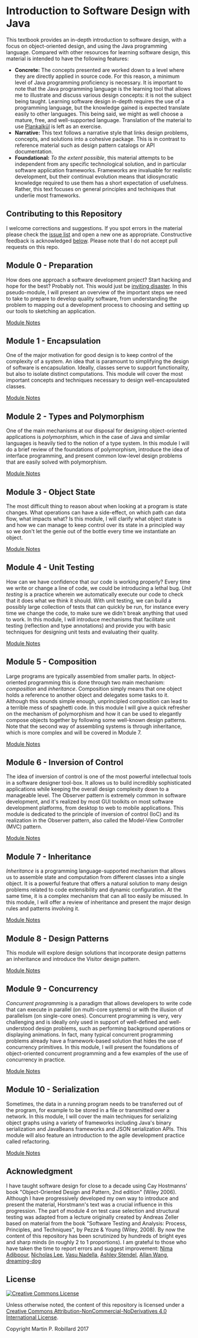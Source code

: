 # Introduction to Software Design with Java

This textbook provides an in-depth introduction to software design, with a focus on object-oriented design, and using the Java programming language. Compared with other resources for learning software design, this material is intended to have the following features:

* **Concrete:** The concepts presented are worked down to a level where they are directly applied in source code. For this reason, a minimum level of Java programming proficiency is necessary. It is important to note that the Java programming language is the learning tool that allows me to illustrate and discuss various design concepts: it is not the subject being taught. Learning software design in-depth requires the use of a programming language, but the knowledge gained is expected translate easily to other languages. This being said, we might as well choose a mature, free, and well-supported language. Translation of the material to use [Plankalk&uuml;l](https://en.wikipedia.org/wiki/Plankalk%C3%BCl) is left as an exercise.
* **Narrative:** This text follows a narrative style that links design problems, concepts, and solutions into a cohesive package. This is in contrast to reference material such as design pattern catalogs or API documentation.
* **Foundational:** *To the extent possible*, this material attempts to be independent from any specific technological solution, and in particular software application frameworks. Frameworks are invaluable for realistic development, but their continual evolution means that idiosyncratic knowledge required to use them has a short expectation of usefulness. Rather, this text focuses on general principles and techniques that underlie most frameworks.

## Contributing to this Repository

I welcome corrections and suggestions. If you spot errors in the material please check the [issue list](https://github.com/prmr/SoftwareDesign/issues) and open a new one as appropriate. Constructive feedback is acknowledged [below](#acknowledgment). Please note that I do not accept pull requests on this repo.

## Module 0 - Preparation

How does one approach a software development project? Start hacking and hope for the best? Probably not. This would just be [inviting disaster](http://spectrum.ieee.org/static/the-staggering-impact-of-it-systems-gone-wrong). In this pseudo-module, I will present an overview of the important steps we need to take to prepare to develop quality software, from understanding the problem to mapping out a development process to choosing and setting up our tools to sketching an application.

[Module Notes](modules/Module-00.md)

## Module 1 - Encapsulation

One of the major motivation for good design is to keep control of the complexity of a system. An idea that is paramount to simplifying the design of software is encapsulation. Ideally, classes serve to support functionality, but also to isolate distinct computations. This module will cover the most important concepts and techniques necessary to design well-encapsulated classes.

[Module Notes](modules/Module-01.md)

## Module 2 - Types and Polymorphism

One of the main mechanisms at our disposal for designing object-oriented applications is *polymorphism*, which in the case of Java and similar languages is heavily tied to the notion of a type system. In this module I will do a brief review of the foundations of polymorphism, introduce the idea of interface programming, and present common low-level design problems that are easily solved with polymorphism.

[Module Notes](modules/Module-02.md)

## Module 3 - Object State

The most difficult thing to reason about when looking at a program is state changes. What operations can have a side-effect, on which path can data flow, what impacts what? Is this module, I will clarify what object state is and how we can manage to keep control over its state in a principled way so we don't let the genie out of the bottle every time we instantiate an object.

[Module Notes](modules/Module-03.md)

## Module 4 - Unit Testing

How can we have confidence that our code is working properly? Every time we write or change a line of code, we could be introducing a lethal bug. *Unit testing* is a practice wherein we automatically execute our code to check that it does what we think it should. With unit testing, we can build a possibly large collection of tests that can quickly be run, for instance every time we change the code, to make sure we didn't break anything that used to work. In this module, I will introduce mechanisms that facilitate unit testing (reflection and type annotations) and provide you with basic techniques for designing unit tests and evaluating their quality.

[Module Notes](modules/Module-04.md)

## Module 5 - Composition

Large programs are typically assembled from smaller parts. In object-oriented programming this is done through two main mechanism: *composition* and *inheritance*. Composition simply means that one object holds a reference to another object and delegates some tasks to it. Although this sounds simple enough, unprincipled composition can lead to a terrible mess of spaghetti code. In this module I will give a quick refresher on the mechanism of polymorphism and how it can be used to elegantly compose objects together by following some well-known design patterns. Note that the second way of assembling systems is through inheritance, which is more complex and will be covered in Module 7.

[Module Notes](modules/Module-05.md)

## Module 6 - Inversion of Control

The idea of inversion of control is one of the most powerful intellectual tools in a software designer tool-box. It allows us to build incredibly sophisticated applications while keeping the overall design complexity down to a manageable level. The Observer pattern is extremely common in software development, and it's realized by most GUI toolkits on most software development platforms, from desktop to web to mobile applications. This module is dedicated to the principle of inversion of control (IoC) and its realization in the Observer pattern, also called the Model-View Controller (MVC) pattern.

[Module Notes](modules/Module-06.md)

## Module 7 - Inheritance

*Inheritance* is a programming language-supported mechanism that allows us to assemble state and computation from different classes into a single object. It is a powerful feature that offers a natural solution to many design problems related to code extensibility and dynamic configuration. At the same time, it is a complex mechanism that can all too easily be misused. In this module, I will offer a review of inheritance and present the major design rules and patterns involving it.

[Module Notes](modules/Module-07.md)

## Module 8 - Design Patterns

This module will explore design solutions that incorporate design patterns an inheritance and introduce the Visitor design pattern.

[Module Notes](modules/Module-08.md)

## Module 9 - Concurrency

*Concurrent programming* is a paradigm that allows developers to write code that can execute in parallel (on multi-core systems) or with the illusion of parallelism (on single-core ones). Concurrent programming is very, very challenging and is ideally only used in support of well-defined and well-understood design problems, such as performing background operations or displaying animations. In fact, many typical concurrent programming problems already have a framework-based solution that hides the use of concurrency primitives. In this module, I will present the foundations of object-oriented concurrent programming and a few examples of the use of concurrency in practice.

[Module Notes](modules/Module-09.md)

## Module 10 - Serialization

Sometimes, the data in a running program needs to be transferred out of the program, for example to be stored in a file or transmitted over a network. In this module, I will cover the main techniques for serializing object graphs using a variety of frameworks including Java's binary serialization and JavaBeans frameworks and JSON serialization APIs. This module will also feature an introduction to the agile development practice called refactoring.

[Module Notes](modules/Module-10.md)

## Acknowledgment

I have taught software design for close to a decade using Cay Hostmanns' book "Object-Oriented Design and Pattern, 2nd edition" (Wiley 2006). Although I have progressively developed my own way to introduce and present the material, Horstmann's text was a crucial influence in this progression. The part of module 4 on test case selection and structural testing was adapted from a lecture originally created by Andreas Zeller based on material from the book "Software Testing and Analysis: Process, Principles, and Techniques", by Pezze & Young (Wiley, 2008).
By now the content of this repository has been scrutinized by hundreds of bright eyes and sharp minds (in roughly 2 to 1 proportions). I am grateful to those who have taken the time to report errors and suggest improvement: 
[Nima Adibpour](https://github.com/nima200),
[Nicholas Lee](https://github.com/nicoalee),
[Vasu Nadella](https://github.com/vasu),
[Ashley Stendel](https://github.com/ashley-stendel),
[Allan Wang](https://github.com/AllanWang),
[dreaming-dog](https://github.com/dreaming-dog)


## License

<a rel="license" href="http://creativecommons.org/licenses/by-nc-nd/4.0/"><img alt="Creative Commons License" style="border-width:0" src="https://i.creativecommons.org/l/by-nc-nd/4.0/88x31.png" /></a>

Unless otherwise noted, the content of this repository is licensed under a <a rel="license" href="http://creativecommons.org/licenses/by-nc-nd/4.0/">Creative Commons Attribution-NonCommercial-NoDerivatives 4.0 International License</a>. 

Copyright Martin P. Robillard 2017
